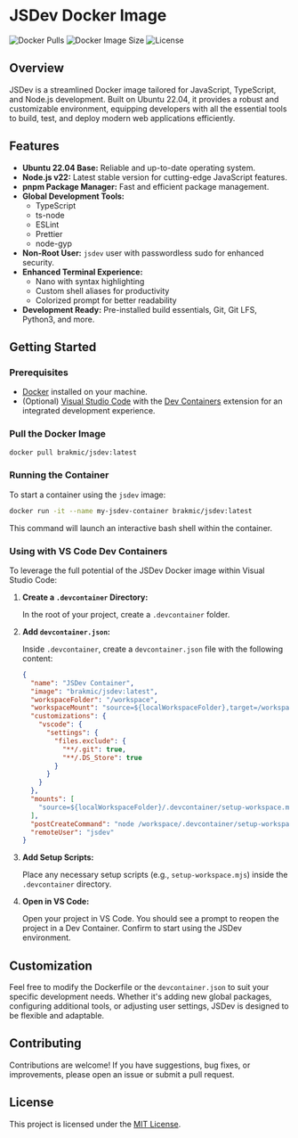 # JSDev Docker Image

![Docker Pulls](https://img.shields.io/docker/pulls/brakmic/jsdev)
![Docker Image Size](https://img.shields.io/docker/image-size/brakmic/jsdev)
![License](https://img.shields.io/github/license/brakmic/jsdev)

## Overview

JSDev is a streamlined Docker image tailored for JavaScript, TypeScript, and Node.js development. Built on Ubuntu 22.04, it provides a robust and customizable environment, equipping developers with all the essential tools to build, test, and deploy modern web applications efficiently.

## Features

- **Ubuntu 22.04 Base:** Reliable and up-to-date operating system.
- **Node.js v22:** Latest stable version for cutting-edge JavaScript features.
- **pnpm Package Manager:** Fast and efficient package management.
- **Global Development Tools:**
  - TypeScript
  - ts-node
  - ESLint
  - Prettier
  - node-gyp
- **Non-Root User:** `jsdev` user with passwordless sudo for enhanced security.
- **Enhanced Terminal Experience:**
  - Nano with syntax highlighting
  - Custom shell aliases for productivity
  - Colorized prompt for better readability
- **Development Ready:** Pre-installed build essentials, Git, Git LFS, Python3, and more.

## Getting Started

### Prerequisites

- [Docker](https://www.docker.com/get-started) installed on your machine.
- (Optional) [Visual Studio Code](https://code.visualstudio.com/) with the [Dev Containers](https://marketplace.visualstudio.com/items?itemName=ms-vscode-remote.remote-containers) extension for an integrated development experience.

### Pull the Docker Image

```bash
docker pull brakmic/jsdev:latest
```

### Running the Container

To start a container using the `jsdev` image:

```bash
docker run -it --name my-jsdev-container brakmic/jsdev:latest
```

This command will launch an interactive bash shell within the container.

### Using with VS Code Dev Containers

To leverage the full potential of the JSDev Docker image within Visual Studio Code:

1. **Create a `.devcontainer` Directory:**

   In the root of your project, create a `.devcontainer` folder.

2. **Add `devcontainer.json`:**

   Inside `.devcontainer`, create a `devcontainer.json` file with the following content:

   ```json
   {
     "name": "JSDev Container",
     "image": "brakmic/jsdev:latest",
     "workspaceFolder": "/workspace",
     "workspaceMount": "source=${localWorkspaceFolder},target=/workspace,type=bind,consistency=cached",
     "customizations": {
       "vscode": {
         "settings": {
           "files.exclude": {
             "**/.git": true,
             "**/.DS_Store": true
           }
         }
       }
     },
     "mounts": [
       "source=${localWorkspaceFolder}/.devcontainer/setup-workspace.mjs,target=/workspace/.devcontainer/setup-workspace.mjs,type=bind"
     ],
     "postCreateCommand": "node /workspace/.devcontainer/setup-workspace.mjs && ln -sf /workspace/dev.code-workspace /home/jsdev/.vscode-server/dev.code-workspace",
     "remoteUser": "jsdev"
   }
   ```

3. **Add Setup Scripts:**

   Place any necessary setup scripts (e.g., `setup-workspace.mjs`) inside the `.devcontainer` directory.

4. **Open in VS Code:**

   Open your project in VS Code. You should see a prompt to reopen the project in a Dev Container. Confirm to start using the JSDev environment.

## Customization

Feel free to modify the Dockerfile or the `devcontainer.json` to suit your specific development needs. Whether it's adding new global packages, configuring additional tools, or adjusting user settings, JSDev is designed to be flexible and adaptable.

## Contributing

Contributions are welcome! If you have suggestions, bug fixes, or improvements, please open an issue or submit a pull request.

## License

This project is licensed under the [MIT License](./LICENSE).
